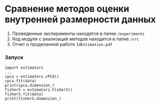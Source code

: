 # Сравнение методов оценки внутренней размерности данных

1. Проведенные эксперименты находятся в папке `/experiments`
2. Код модуля с реализаций методов находится в папке `/src`
3. Отчет о проделанной работе `IdEstimation.pdf`

### Запуск

```
import estimators  
...
cpca = estimators.cPCA()  
cpca.fit(data)  
print(cpca.dimension_)  
fisherS = estimators.FisherS()  
fisherS.fit(data)  
print(fisherS.dimension_)
```
